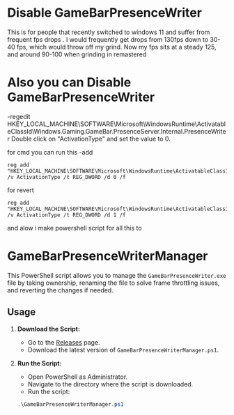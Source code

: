 # Disable GameBarPresenceWriter
This is for people that recently switched to windows 11 and suffer from frequent fps drops . I would frequently get drops from 130fps down to 30-40 fps, which would throw off my grind. Now my fps sits at a steady 125, and around 90-100 when grinding in remastered

# Also you can Disable GameBarPresenceWriter 
-regedit 
HKEY_LOCAL_MACHINE\SOFTWARE\Microsoft\WindowsRuntime\ActivatableClassId\Windows.Gaming.GameBar.PresenceServer.Internal.PresenceWriter
Double click on "ActivationType" and set the value to 0.

for cmd you can run this
-add
```
reg add "HKEY_LOCAL_MACHINE\SOFTWARE\Microsoft\WindowsRuntime\ActivatableClassId\Windows.Gaming.GameBar.PresenceServer.Internal.PresenceWriter" /v ActivationType /t REG_DWORD /d 0 /f
```
for revert 
```
reg add "HKEY_LOCAL_MACHINE\SOFTWARE\Microsoft\WindowsRuntime\ActivatableClassId\Windows.Gaming.GameBar.PresenceServer.Internal.PresenceWriter" /v ActivationType /t REG_DWORD /d 1 /f
```

and alow i make powershell script for all this to
# GameBarPresenceWriterManager

This PowerShell script allows you to manage the `GameBarPresenceWriter.exe` file by taking ownership, renaming the file to solve frame throttling issues, and reverting the changes if needed.

## Usage

1. **Download the Script:**
   - Go to the [Releases](../../releases) page.
   - Download the latest version of `GameBarPresenceWriterManager.ps1`.

2. **Run the Script:**
   - Open PowerShell as Administrator.
   - Navigate to the directory where the script is downloaded.
   - Run the script:

   ```powershell
   .\GameBarPresenceWriterManager.ps1
